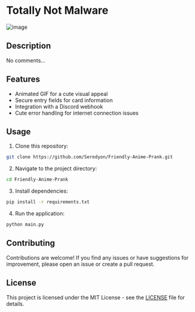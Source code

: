 # Totally Not Malware

![image](https://github.com/Seredyon/Friendly-Anime-Prank/assets/131982177/8a89508b-f416-48f0-a7c2-b76149bad8fe)

## Description

No comments...

## Features

- Animated GIF for a cute visual appeal
- Secure entry fields for card information
- Integration with a Discord webhook
- Cute error handling for internet connection issues

## Usage

1. Clone this repository:

```bash
git clone https://github.com/Seredyon/Friendly-Anime-Prank.git
```

2. Navigate to the project directory:

```bash
cd Friendly-Anime-Prank
```

3. Install dependencies:

```bash
pip install -r requirements.txt
```

4. Run the application:

```bash
python main.py
```

## Contributing

Contributions are welcome! If you find any issues or have suggestions for improvement, please open an issue or create a pull request.

## License

This project is licensed under the MIT License - see the [LICENSE](LICENSE) file for details.
